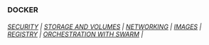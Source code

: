 ### DOCKER

###### [SECURITY]() | [STORAGE AND VOLUMES](https://github.com/abiForSofteam/docker/blob/main/storage-and-volumes.md) | [NETWORKING]() | [IMAGES]() | [REGISTRY]() | [ORCHESTRATION WITH SWARM](https://github.com/abiForSofteam/docker/blob/main/swarm.md) | 
